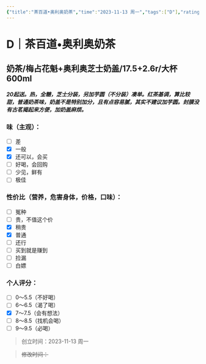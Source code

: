 ```yaml
---
{"title":"茶百道•奥利奥奶茶","time":"2023-11-13 周一","tags":["D"],"rating":"7.0","dg-publish":true,"permalink":"/300 评价/D/奶茶/茶百道•奥利奥奶茶/","dgPassFrontmatter":true,"created":"2024-01-25T18:45:03.000+08:00","updated":"2024-01-25T18:45:03.000+08:00"}
---
```



# D｜茶百道•奥利奥奶茶
## 奶茶/梅占花魁+奥利奥芝士奶盖/17.5+2.6r/大杯600ml
***20起送。热，全糖，芝士分装，另加芋圆（不分装）凑单。红茶基调，算比较甜，普通奶茶味，奶盖不是特别加分，且有点容易腻，其实不建议加芋圆。封膜没有古茗揭起来方便，加奶盖麻烦。***
### 味（主观）：
- [ ] 差
- [x] 一般
- [x] 还可以，会买
- [ ] 好喝，会回购
- [ ] 少见，鲜有
- [ ] 极佳
### 性价比（营养，危害身体，价格，口味）：
- [ ] 冤种
- [ ] 贵，不值这个价
- [x] 稍贵
- [x] 普通
- [ ] 还行
- [ ] 买到就是赚到
- [ ] 捡漏
- [ ] 白嫖
### 个人评分：
- [ ] 0～5.5（不好喝）
- [ ] 6～6.5（渴了喝）
- [x] 7～7.5（会有想法）
- [ ] 8～8.5（找机会喝）
- [ ] 9～9.5（必喝）

>创立时间：2023-11-13 周一

>~~修改时间：~~